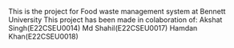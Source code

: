 This is the project for Food waste management system at Bennett University This project has been made in colaboration of: Akshat Singh(E22CSEU0014) Md Shahil(E22CSEU0017) Hamdan Khan(E22CSEU0018)
